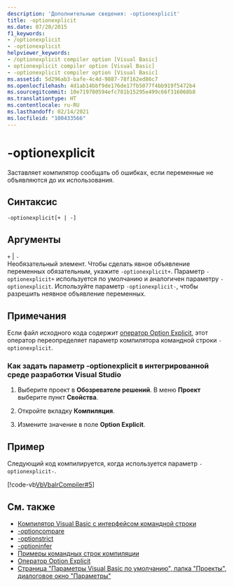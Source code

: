 ```yaml
---
description: 'Дополнительные сведения: -optionexplicit'
title: -optionexplicit
ms.date: 07/20/2015
f1_keywords:
- /optionexplicit
- -optionexplicit
helpviewer_keywords:
- /optionexplicit compiler option [Visual Basic]
- optionexplicit compiler option [Visual Basic]
- -optionexplicit compiler option [Visual Basic]
ms.assetid: 5d296ab3-bafe-4c4d-9887-78f162ed86c7
ms.openlocfilehash: 4d1ab14bbf9de176de17fb5077f4bb919f5472b4
ms.sourcegitcommit: 10e719780594efc781b15295e499c66f316068b8
ms.translationtype: HT
ms.contentlocale: ru-RU
ms.lasthandoff: 02/14/2021
ms.locfileid: "100433566"
---
```

# <a name="-optionexplicit"></a>-optionexplicit

Заставляет компилятор сообщать об ошибках, если переменные не объявляются до их использования.  
  
## <a name="syntax"></a>Синтаксис  
  
```console  
-optionexplicit[+ | -]  
```  
  
## <a name="arguments"></a>Аргументы  

 `+` &#124; `-`  
 Необязательный элемент. Чтобы сделать явное объявление переменных обязательным, укажите `-optionexplicit+`. Параметр `-optionexplicit+` используется по умолчанию и аналогичен параметру `-optionexplicit`. Используйте параметр `-optionexplicit-`, чтобы разрешить неявное объявление переменных.  
  
## <a name="remarks"></a>Примечания  

 Если файл исходного кода содержит [оператор Option Explicit](../../language-reference/statements/option-explicit-statement.md), этот оператор переопределяет параметр компилятора командной строки `-optionexplicit`.  
  
### <a name="to-set--optionexplicit-in-the-visual-studio-ide"></a>Как задать параметр -optionexplicit в интегрированной среде разработки Visual Studio  
  
1. Выберите проект в **Обозревателе решений**. В меню **Проект** выберите пункт **Свойства**.
  
2. Откройте вкладку **Компиляция**.  
  
3. Измените значение в поле **Option Explicit**.  
  
## <a name="example"></a>Пример  

 Следующий код компилируется, когда используется параметр `-optionexplicit-`.  
  
 [!code-vb[VbVbalrCompiler#5](~/samples/snippets/visualbasic/VS_Snippets_VBCSharp/VbVbalrCompiler/VB/OptionExplicitOff.vb#5)]  
  
## <a name="see-also"></a>См. также

- [Компилятор Visual Basic с интерфейсом командной строки](index.md)
- [-optioncompare](optioncompare.md)
- [-optionstrict](optionstrict.md)
- [-optioninfer](optioninfer.md)
- [Примеры командных строк компиляции](sample-compilation-command-lines.md)
- [Оператор Option Explicit](../../language-reference/statements/option-explicit-statement.md)
- [Страница "Параметры Visual Basic по умолчанию", папка "Проекты", диалоговое окно "Параметры"](/visualstudio/ide/reference/visual-basic-defaults-projects-options-dialog-box)
